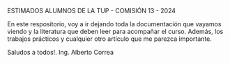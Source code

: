 ESTIMADOS ALUMNOS DE LA TUP - COMISIÓN 13 - 2024 

En este respositorio, voy a ir dejando toda la documentación que vayamos viendo y la literatura que deben leer para acompañar el curso. 
Además, los trabajos prácticos y cualquier otro artículo que me parezca importante. 

Saludos a todos!. 
Ing. Alberto Correa
